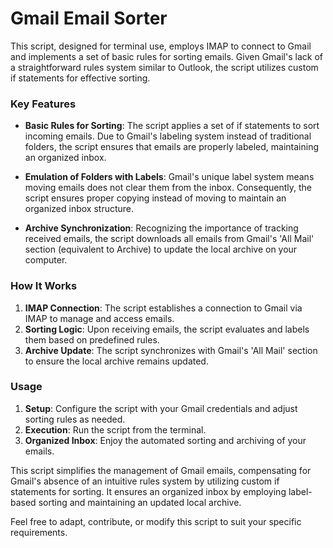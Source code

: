 # Gmail Email Sorter

This script, designed for terminal use, employs IMAP to connect to Gmail and implements a set of basic rules for sorting emails. Given Gmail's lack of a straightforward rules system similar to Outlook, the script utilizes custom if statements for effective sorting.

### Key Features

- **Basic Rules for Sorting**: The script applies a set of if statements to sort incoming emails. Due to Gmail's labeling system instead of traditional folders, the script ensures that emails are properly labeled, maintaining an organized inbox.

- **Emulation of Folders with Labels**: Gmail's unique label system means moving emails does not clear them from the inbox. Consequently, the script ensures proper copying instead of moving to maintain an organized inbox structure.

- **Archive Synchronization**: Recognizing the importance of tracking received emails, the script downloads all emails from Gmail's 'All Mail' section (equivalent to Archive) to update the local archive on your computer.

### How It Works

1. **IMAP Connection**: The script establishes a connection to Gmail via IMAP to manage and access emails.
2. **Sorting Logic**: Upon receiving emails, the script evaluates and labels them based on predefined rules.
3. **Archive Update**: The script synchronizes with Gmail's 'All Mail' section to ensure the local archive remains updated.

### Usage

1. **Setup**: Configure the script with your Gmail credentials and adjust sorting rules as needed.
2. **Execution**: Run the script from the terminal.
3. **Organized Inbox**: Enjoy the automated sorting and archiving of your emails.

This script simplifies the management of Gmail emails, compensating for Gmail's absence of an intuitive rules system by utilizing custom if statements for sorting. It ensures an organized inbox by employing label-based sorting and maintaining an updated local archive.

Feel free to adapt, contribute, or modify this script to suit your specific requirements.
